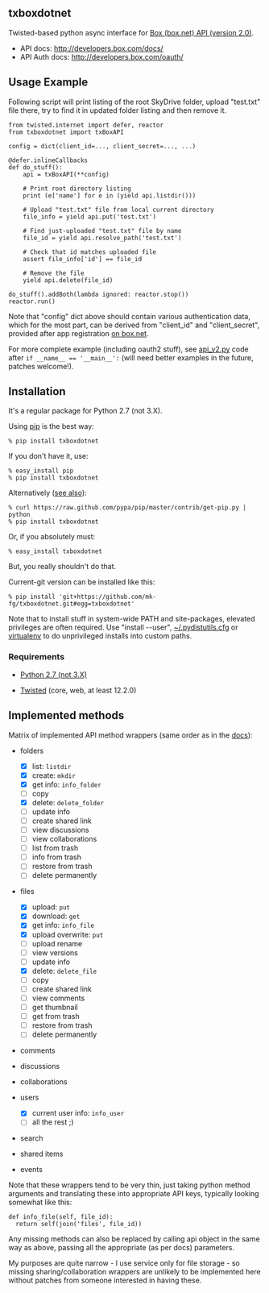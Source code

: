 txboxdotnet
----------------------------------------

Twisted-based python async interface for [Box (box.net) API (version
2.0)](http://developers.box.com/).

 * API docs: http://developers.box.com/docs/
 * API Auth docs: http://developers.box.com/oauth/


Usage Example
----------------------------------------

Following script will print listing of the root SkyDrive folder, upload
"test.txt" file there, try to find it in updated folder listing and then remove
it.

	from twisted.internet import defer, reactor
	from txboxdotnet import txBoxAPI

	config = dict(client_id=..., client_secret=..., ...)

	@defer.inlineCallbacks
	def do_stuff():
		api = txBoxAPI(**config)

		# Print root directory listing
		print (e['name'] for e in (yield api.listdir()))

		# Upload "test.txt" file from local current directory
		file_info = yield api.put('test.txt')

		# Find just-uploaded "test.txt" file by name
		file_id = yield api.resolve_path('test.txt')

		# Check that id matches uploaded file
		assert file_info['id'] == file_id

		# Remove the file
		yield api.delete(file_id)

	do_stuff().addBoth(lambda ignored: reactor.stop())
	reactor.run()

Note that "config" dict above should contain various authentication data, which
for the most part, can be derived from "client_id" and "client_secret", provided
after app registration [on box.net](http://www.box.net/developers/services).

For more complete example (including oauth2 stuff), see
[api_v2.py](https://github.com/mk-fg/txboxdotnet/blob/master/txboxdotnet/api_v2.py)
code after `if __name__ == '__main__':` (will need better examples in the
future, patches welcome!).


Installation
----------------------------------------

It's a regular package for Python 2.7 (not 3.X).

Using [pip](http://pip-installer.org/) is the best way:

	% pip install txboxdotnet

If you don't have it, use:

	% easy_install pip
	% pip install txboxdotnet

Alternatively ([see
also](http://www.pip-installer.org/en/latest/installing.html)):

	% curl https://raw.github.com/pypa/pip/master/contrib/get-pip.py | python
	% pip install txboxdotnet

Or, if you absolutely must:

	% easy_install txboxdotnet

But, you really shouldn't do that.

Current-git version can be installed like this:

	% pip install 'git+https://github.com/mk-fg/txboxdotnet.git#egg=txboxdotnet'

Note that to install stuff in system-wide PATH and site-packages, elevated
privileges are often required.
Use "install --user",
[~/.pydistutils.cfg](http://docs.python.org/install/index.html#distutils-configuration-files)
or [virtualenv](http://pypi.python.org/pypi/virtualenv) to do unprivileged
installs into custom paths.


### Requirements

* [Python 2.7 (not 3.X)](http://python.org)

* [Twisted](http://twistedmatrix.com) (core, web, at least 12.2.0)


Implemented methods
----------------------------------------

Matrix of implemented API method wrappers (same order as in the
[docs](http://developers.box.com/docs/)):

- folders

	- [x] list: `listdir`
	- [x] create: `mkdir`
	- [x] get info: `info_folder`
	- [ ] copy
	- [x] delete: `delete_folder`
	- [ ] update info
	- [ ] create shared link
	- [ ] view discussions
	- [ ] view collaborations
	- [ ] list from trash
	- [ ] info from trash
	- [ ] restore from trash
	- [ ] delete permanently

- files

	- [x] upload: `put`
	- [x] download: `get`
	- [x] get info: `info_file`
	- [x] upload overwrite: `put`
	- [ ] upload rename
	- [ ] view versions
	- [ ] update info
	- [x] delete: `delete_file`
	- [ ] copy
	- [ ] create shared link
	- [ ] view comments
	- [ ] get thumbnail
	- [ ] get from trash
	- [ ] restore from trash
	- [ ] delete permanently

- comments
- discussions
- collaborations

- users

	- [x] current user info: `info_user`
	- [ ] all the rest ;)

- search
- shared items
- events

Note that these wrappers tend to be very thin, just taking python method
arguments and translating these into appropriate API keys, typically looking
somewhat like this:

	def info_file(self, file_id):
	  return self(join('files', file_id))

Any missing methods can also be replaced by calling api object in the same way
as above, passing all the appropriate (as per docs) parameters.

My purposes are quite narrow - I use service only for file storage - so missing
sharing/collaboration wrappers are unlikely to be implemented here without
patches from someone interested in having these.
